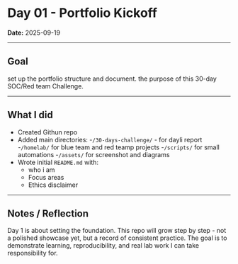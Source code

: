 # Day 01 - Portfolio Kickoff

**Date:** 2025-09-19


---

## Goal
set up the portfolio structure and document. the purpose of this 30-day SOC/Red team Challenge.

---

## What I did
- Created Githun repo
- Added main directories:
    -`/30-days-challenge/` - for dayli report
    -`/homelab/` for blue team and red teamp projects
    -`/scripts/` for small automations
    -`/assets/` for screenshot and diagrams
- Wrote initial `README.md` with:
    - who i am
    - Focus areas
    - Ethics disclaimer

---

## Notes / Reflection
Day 1 is about setting the foundation. This repo will grow step by step - not a polished showcase yet, but a record of consistent practice. The goal is to demonstrate learning, reproducibility, and real lab work I can take responsibility for.